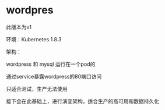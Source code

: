# wordpres
此版本为v1

环境：Kubernetes 1.8.3

架构：

wordpress 和 mysql 运行在一个pod的

通过service暴露wordpress的80端口访问

只适合测试，生产无法使用

接下会在此基础上，进行演变架构。适合生产的高可用和数据持久化

